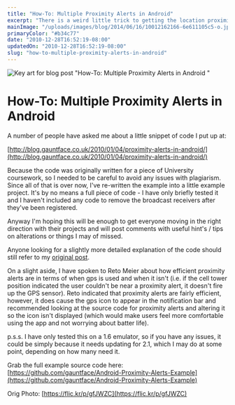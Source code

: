 ```yaml
---
title: "How-To: Multiple Proximity Alerts in Android"
excerpt: "There is a weird little trick to getting the location proximity alerts working in Android and here it is plus some demo code on github.com."
mainImage: "/uploads/images/blog/2014/06/16/10012162166-6e611105c5-o.jpg"
primaryColor: "#b34c77"
date: "2010-12-28T16:52:19-08:00"
updatedOn: "2010-12-28T16:52:19-08:00"
slug: "how-to-multiple-proximity-alerts-in-android"
---
```

![Key art for blog post "How-To: Multiple Proximity Alerts in Android "](/uploads/images/blog/2014/06/16/10012162166-6e611105c5-o.jpg)

# How-To: Multiple Proximity Alerts in Android 

A number of people have asked me about a little snippet of code I put up at: 

[http://blog.gauntface.co.uk/2010/01/04/proximity-alerts-in-android/](http://blog.gauntface.co.uk/2010/01/04/proximity-alerts-in-android/)

Because the code was originally written for a piece of University coursework, so I needed to be careful to avoid any issues with plagiarism. Since all of that is over now, I've re-written the example into a little example project. It's by no means a full piece of code - I have only briefly tested it and I haven't included any code to remove the broadcast receivers after they've been registered.

Anyway I'm hoping this will be enough to get everyone moving in the right direction with their projects and will post comments with useful hint's / tips on alterations or things I may of missed.

Anyone looking for a slightly more detailed explanation of the code should still refer to my [original post](/2010/01/04/proximity-alerts-in-android/).

On a slight aside, I have spoken to Reto Meier about how efficient proximity alerts are in terms of when gps is used and when it isn't (i.e. if the cell tower position indicated the user couldn't be near a proximity alert, it doesn't fire up the GPS sensor). Reto indicated that proximity alerts are fairly efficient, however, it does cause the gps icon to appear in the notification bar and recommended looking at the source code for proximity alerts and altering it so the icon isn't displayed (which would make users feel more comfortable using the app and not worrying about batter life).

p.s.s. I have only tested this on a 1.6 emulator, so if you have any issues, it could be simply because it needs updating for 2.1, which I may do at some point, depending on how many need it.

Grab the full example source code here: [https://github.com/gauntface/Android-Proximity-Alerts-Example](https://github.com/gauntface/Android-Proximity-Alerts-Example)

Orig Photo: [https://flic.kr/p/gfJWZC](https://flic.kr/p/gfJWZC)